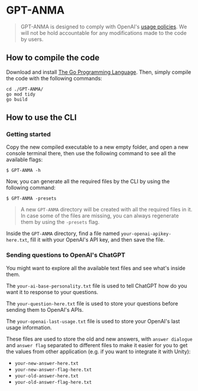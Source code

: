 # GPT-ANMA

> GPT-ANMA is designed to comply with OpenAI's [usage policies](https://openai.com/policies/usage-policies). We will not be hold accountable for any modifications made to the code by users.

## How to compile the code

Download and install [The Go Programming Language](https://go.dev/).
Then, simply compile the code with the following commands:

```
cd ./GPT-ANMA/
go mod tidy
go build
```

## How to use the CLI

### Getting started

Copy the new compiled executable to a new empty folder, and open a new console terminal there, then use the following command to see all the available flags:

```
$ GPT-ANMA -h
```

Now, you can generate all the required files by the CLI by using the following command:

```
$ GPT-ANMA -presets
```

> A new `GPT-ANMA` directory will be created with all the required files in it. In case some of the files are missing, you can always regenerate them by using the `-presets` flag.

Inside the `GPT-ANMA` directory, find a file named `your-openai-apikey-here.txt`, fill it with your OpenAI's API key, and then save the file.

### Sending questions to OpenAI's ChatGPT

You might want to explore all the available text files and see what's inside them.

The `your-ai-base-personality.txt` file is used to tell ChatGPT how do you want it to response to your questions.

The `your-question-here.txt` file is used to store your questions before sending them to OpenAI's APIs.

The `your-openai-last-usage.txt` file is used to store your OpenAI's last usage information.

These files are used to store the old and new answers, with `answer dialogue` and `answer flag` separated to different files to make it easier for you to get the values from other application (e.g. if you want to integrate it with Unity):

- `your-new-answer-here.txt`
- `your-new-answer-flag-here.txt`
- `your-old-answer-here.txt`
- `your-old-answer-flag-here.txt`
